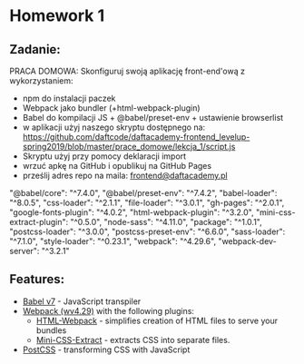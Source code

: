 # Homework 1
## Zadanie:
PRACA DOMOWA:
Skonfiguruj swoją aplikację front-end'ową z wykorzystaniem:
- npm do instalacji paczek
- Webpack jako bundler (+html-webpack-plugin)
- Babel do kompilacji JS + @babel/preset-env + ustawienie browserlist
- w aplikacji użyj naszego skryptu dostępnego na: https://github.com/daftcode/daftacademy-frontend_levelup-spring2019/blob/master/prace_domowe/lekcja_1/script.js
- Skryptu użyj przy pomocy deklaracji import
- wrzuć apkę na GitHub i opublikuj na GitHub Pages
- prześlij adres repo na maila: frontend@daftacademy.pl

"@babel/core": "^7.4.0",
    "@babel/preset-env": "^7.4.2",
    "babel-loader": "^8.0.5",
    "css-loader": "^2.1.1",
    "file-loader": "^3.0.1",
    "gh-pages": "^2.0.1",
    "google-fonts-plugin": "^4.0.2",
    "html-webpack-plugin": "^3.2.0",
    "mini-css-extract-plugin": "^0.5.0",
    "node-sass": "^4.11.0",
    "package": "^1.0.1",
    "postcss-loader": "^3.0.0",
    "postcss-preset-env": "^6.6.0",
    "sass-loader": "^7.1.0",
    "style-loader": "^0.23.1",
    "webpack": "^4.29.6",
    "webpack-dev-server": "^3.2.1"

## Features:
* [Babel v7](https://babeljs.io) - JavaScript transpiler
* [Webpack (wv4.29)](https://webpack.js.org) with the following plugins:
    - [HTML-Webpack](https://github.com/jantimon/html-webpack-plugin) - simplifies creation of HTML files to serve your bundles
    - [Mini-CSS-Extract](https://github.com/webpack-contrib/mini-css-extract-plugin) - extracts CSS into separate files.
* [PostCSS](https://postcss.org/) - transforming CSS with JavaScript
 